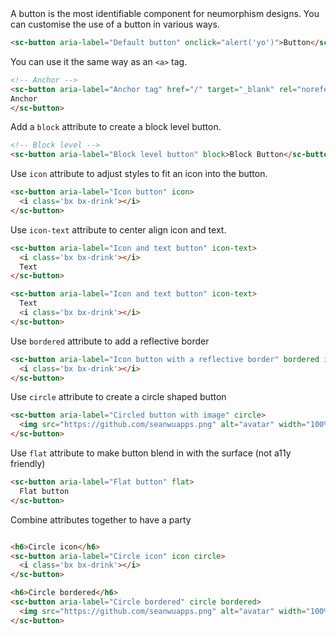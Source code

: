 <div class="intro">
A button is the most identifiable component for neumorphism designs. You can customise the use of a button in various ways. 
</div>

```html
<sc-button aria-label="Default button" onclick="alert('yo')">Button</sc-button>
```

You can use it the same way as an `<a>` tag.

```html
<!-- Anchor -->
<sc-button aria-label="Anchor tag" href="/" target="_blank" rel="noreferrer" title="button">
Anchor
</sc-button>
```

Add a `block` attribute to create a block level button.

```html
<!-- Block level -->
<sc-button aria-label="Block level button" block>Block Button</sc-button>
```

Use `icon` attribute to adjust styles to fit an icon into the button.

```html
<sc-button aria-label="Icon button" icon>
  <i class='bx bx-drink'></i>
</sc-button>
```

Use `icon-text` attribute to center align icon and text.

```html
<sc-button aria-label="Icon and text button" icon-text>
  <i class='bx bx-drink'></i>
  Text
</sc-button>

<sc-button aria-label="Icon and text button" icon-text>
  Text
  <i class='bx bx-drink'></i>
</sc-button>
```
Use `bordered` attribute to add a reflective border

```html
<sc-button aria-label="Icon button with a reflective border" bordered icon>
  <i class='bx bx-drink'></i>
</sc-button>
```

Use `circle` attribute to create a circle shaped button

```html
<sc-button aria-label="Circled button with image" circle>
  <img src="https://github.com/seanwuapps.png" alt="avatar" width="100%">
</sc-button>
```

Use `flat` attribute to make button blend in with the surface (not a11y friendly)

```html
<sc-button aria-label="Flat button" flat>
  Flat button
</sc-button>
```


Combine attributes together to have a party

```html

<h6>Circle icon</h6>
<sc-button aria-label="Circle icon" icon circle>
  <i class='bx bx-drink'></i>
</sc-button>

<h6>Circle bordered</h6>
<sc-button aria-label="Circle bordered" circle bordered>
  <img src="https://github.com/seanwuapps.png" alt="avatar" width="100%">
</sc-button>
```




